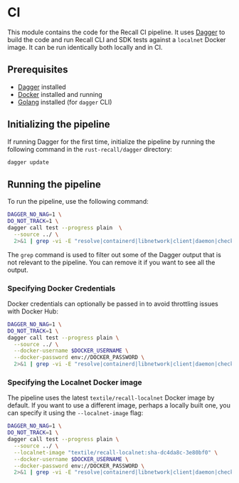 # CI

This module contains the code for the Recall CI pipeline. It uses [Dagger](https://dagger.io/) to build the code and run
Recall CLI and SDK tests against a `localnet` Docker image. It can be run identically both locally and in CI.

## Prerequisites
- [Dagger](https://dagger.io/docs/install) installed
- [Docker](https://docs.docker.com/get-docker/) installed and running
- [Golang](https://golang.org/doc/install) installed (for `dagger` CLI)

## Initializing the pipeline

If running Dagger for the first time, initialize the pipeline by running the following command in the
`rust-recall/dagger` directory:

```bash
dagger update
```

## Running the pipeline

To run the pipeline, use the following command:

```bash
DAGGER_NO_NAG=1 \
DO_NOT_TRACK=1 \
dagger call test --progress plain  \
  --source ../ \
  2>&1 | grep -vi -E "resolve|containerd|libnetwork|client|daemon|checkpoint|task|^$"
```

The `grep` command is used to filter out some of the Dagger output that is not relevant to the pipeline. You can remove
it if you want to see all the output.

### Specifying Docker Credentials

Docker credentials can optionally be passed in to avoid throttling issues with Docker Hub:

```bash
DAGGER_NO_NAG=1 \
DO_NOT_TRACK=1 \
dagger call test --progress plain \
  --source ../ \
  --docker-username $DOCKER_USERNAME \
  --docker-password env://DOCKER_PASSWORD \
  2>&1 | grep -vi -E "resolve|containerd|libnetwork|client|daemon|checkpoint|task|^$"
```

### Specifying the Localnet Docker image

The pipeline uses the latest `textile/recall-localnet` Docker image by default. If you want to use a different image,
perhaps a locally built one, you can specify it using the `--localnet-image` flag:

```bash
DAGGER_NO_NAG=1 \
DO_NOT_TRACK=1 \
dagger call test --progress plain \
  --source ../ \
  --localnet-image "textile/recall-localnet:sha-dc4da8c-3e80bf0" \
  --docker-username $DOCKER_USERNAME \
  --docker-password env://DOCKER_PASSWORD \
  2>&1 | grep -vi -E "resolve|containerd|libnetwork|client|daemon|checkpoint|task|^$"
```
